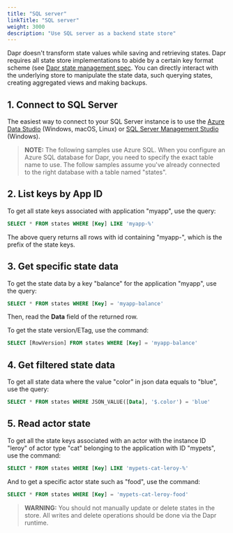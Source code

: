 ```yaml
---
title: "SQL server"
linkTitle: "SQL server"
weight: 3000
description: "Use SQL server as a backend state store"
---
```


Dapr doesn't transform state values while saving and retrieving states. Dapr requires all state store implementations to abide by a certain key format scheme (see [Dapr state management spec](../../reference/api/state_api.md). You can directly interact with the underlying store to manipulate the state data, such querying states, creating aggregated views and making backups.

## 1. Connect to SQL Server

The easiest way to connect to your SQL Server instance is to use the [Azure Data Studio](https://docs.microsoft.com/sql/azure-data-studio/download-azure-data-studio) (Windows, macOS, Linux) or [SQL Server Management Studio](https://docs.microsoft.com/sql/ssms/download-sql-server-management-studio-ssms) (Windows).

> **NOTE:** The following samples use Azure SQL. When you configure an Azure SQL database for Dapr, you need to specify the exact table name to use. The follow samples assume you've already connected to the right database with a table named "states".

## 2. List keys by App ID

To get all state keys associated with application "myapp", use the query:

```sql
SELECT * FROM states WHERE [Key] LIKE 'myapp-%'
```

The above query returns all rows with id containing "myapp-", which is the prefix of the state keys.

## 3. Get specific state data

To get the state data by a key "balance" for the application "myapp", use the query:

```sql
SELECT * FROM states WHERE [Key] = 'myapp-balance'
```

Then, read the **Data** field of the returned row.

To get the state version/ETag, use the command:

```sql
SELECT [RowVersion] FROM states WHERE [Key] = 'myapp-balance'
```

## 4. Get filtered state data

To get all state data where the value "color" in json data equals to "blue", use the query:

```sql
SELECT * FROM states WHERE JSON_VALUE([Data], '$.color') = 'blue'
```

## 5. Read actor state

To get all the state keys associated with an actor with the instance ID "leroy" of actor type "cat" belonging to the application with ID "mypets", use the command:

```sql
SELECT * FROM states WHERE [Key] LIKE 'mypets-cat-leroy-%'
```

And to get a specific actor state such as "food", use the command:

```sql
SELECT * FROM states WHERE [Key] = 'mypets-cat-leroy-food'
```

> **WARNING:** You should not manually update or delete states in the store. All writes and delete operations should be done via the Dapr runtime.

